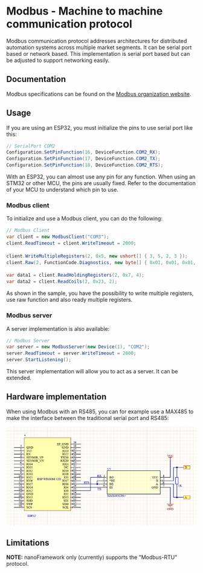 # Modbus - Machine to machine communication protocol

Modbus communication protocol addresses architectures for distributed automation systems across multiple market segments. It can be serial port based or network based. This implementation is serial port based but can be adjusted to support networking easily.

## Documentation

Modbus specifications can be found on the [Modbus organization website](https://www.modbus.org/specs.php).

## Usage

If you are using an ESP32, you must initialize the pins to use serial port like this:

```csharp
// SerialPort COM2
Configuration.SetPinFunction(16, DeviceFunction.COM2_RX);
Configuration.SetPinFunction(17, DeviceFunction.COM2_TX);
Configuration.SetPinFunction(18, DeviceFunction.COM2_RTS);
```

With an ESP32, you can almost use any pin for any function. When using an STM32 or other MCU, the pins are usually fixed. Refer to the documentation of your MCU to understand which pin to use.

### Modbus client

To initialize and use a Modbus client, you can do the following:

```csharp
// Modbus Client
var client = new ModbusClient("COM3");
client.ReadTimeout = client.WriteTimeout = 2000;

client.WriteMultipleRegisters(2, 0x5, new ushort[] { 3, 5, 2, 3 });
client.Raw(2, FunctionCode.Diagnostics, new byte[] { 0x01, 0x01, 0x01, 0x01 });

var data1 = client.ReadHoldingRegisters(2, 0x7, 4);
var data2 = client.ReadCoils(2, 0x23, 2);
```

As shown in the sample, you have the possibility to write multiple registers, use raw function and also ready multiple registers.

### Modbus server

A server implementation is also available:

```csharp
// Modbus Server
var server = new ModbusServer(new Device(1), "COM2");
server.ReadTimeout = server.WriteTimeout = 2000;
server.StartListening();
```

This server implementation will allow you to act as a server. It can be extended.

## Hardware implementation

When using Modbus with an RS485, you can for example use a MAX485 to make the interface between the traditional serial port and RS485:

![MAX485](MAX485.png)

## Limitations

**NOTE:** nanoFramework only (currently) supports the "Modbus-RTU" protocol.
